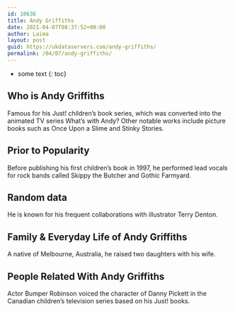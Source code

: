 ```yaml
---
id: 10636
title: Andy Griffiths
date: 2021-04-07T08:37:52+00:00
author: Laima
layout: post
guid: https://ukdataservers.com/andy-griffiths/
permalink: /04/07/andy-griffiths/
---
```


* some text
{: toc}


## Who is Andy Griffiths
                  
                  
                  
Famous for his Just! children&#8217;s book series, which was converted into the animated TV series What&#8217;s with Andy? Other notable works include picture books such as Once Upon a Slime and Stinky Stories.
                  
              
            
              
            
                
                
                
## Prior to Popularity
                  
                  
                  
Before publishing his first children&#8217;s book in 1997, he performed lead vocals for rock bands called Skippy the Butcher and Gothic Farmyard.
                  
              
            
              
            
                
                
                
## Random data
                  
                  
                  
He is known for his frequent collaborations with illustrator Terry Denton.
                  
              
            
              
            
                
                
                
## Family & Everyday Life of Andy Griffiths
                  
                  
                  
A native of Melbourne, Australia, he raised two daughters with his wife.
                  
              
            
              
            
                
                
                
## People Related With Andy Griffiths
                  
                  
                  
Actor Bumper Robinson voiced the character of Danny Pickett in the Canadian children&#8217;s television series based on his Just! books.
                  
              
            
              
            
                
              
            
              
              
            
            
              
            
          
          
          